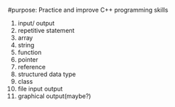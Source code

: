 #purpose: Practice and improve C++ programming skills

1. input/ output
2. repetitive statement
3. array
4. string
5. function
6. pointer
7. reference
8. structured data type
9. class
10. file input output
11. graphical output(maybe?)
